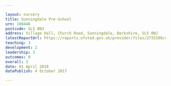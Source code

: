 ```yaml
---

layout: nursery
title: Sunningdale Pre-School
urn: 108446
postcode: SL5 0NJ
address: Village Hall, Church Road, Sunningdale, Berkshire, SL5 0NJ
latestReportUrl: https://reports.ofsted.gov.uk/provider/files/2733109/urn/108446.pdf
teaching: 3
development: 2
leadership: 3
outcomes: 0
overall: 3
date: 01 April 2018 
datePublish: 4 October 2017

---
```

